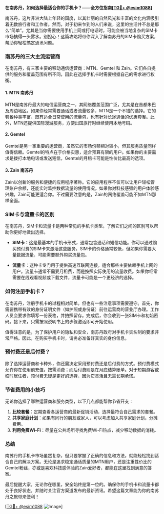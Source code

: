 **在南苏丹，如何选择最适合你的手机卡？——全方位指南[[TG💪+ @esim1088](https://t.me/s/esim1088)]**

南苏丹，这片非洲大陆上年轻的国度，以其壮丽的自然风光和丰富的文化内涵吸引着无数旅行者和工作者。然而，对于初来乍到的人们来说，这里的生活并不总是那么“简单”。尤其是当你需要使用手机上网或打电话时，可能会被当地复杂的SIM卡市场搞得一头雾水。别担心！这篇攻略将带你深入了解南苏丹的SIM卡购买方案，帮助你轻松搞定通讯问题。

### 南苏丹的三大主流运营商

在南苏丹，有三家主要的移动通信运营商：MTN、Gemtel 和 Zain。它们各自提供的服务和覆盖范围有所不同，因此在选择手机卡时需要根据自己的需求进行权衡。

#### 1. MTN 南苏丹
MTN是南苏丹最大的电信运营商之一，其网络覆盖范围广泛，尤其是在首都朱巴及周边地区。如果你经常需要通话或者流量较多，MTN是一个不错的选择。它的套餐种类丰富，既有适合日常使用的流量包，也有针对长途通话的优惠套餐。此外，MTN还提供国际漫游服务，方便出国旅行时继续使用本地号码。

#### 2. Gemtel
Gemtel是另一家重要的运营商，虽然它的市场份额相对较小，但其服务质量同样值得信赖。Gemtel的特点在于价格实惠，适合预算有限的用户。如果你的主要需求是拨打本地电话或发送短信，Gemtel的月租卡可能是性价比最高的选项。

#### 3. Zain 南苏丹
Zain以创新的服务和便捷的应用程序著称。它的应用程序不仅可以让用户轻松管理账户余额，还能实时监控数据流量的使用情况。如果你对科技感强的用户体验感兴趣，Zain可能更适合你。不过需要注意的是，Zain的网络覆盖可能不如MTN那样全面。

### SIM卡与流量卡的区别

在南苏丹，SIM卡和流量卡是两种常见的手机卡类型。了解它们之间的区别可以帮助你更好地做出选择。

- **SIM卡**：这是最基本的手机卡形式，通常包含通话和短信功能。你可以通过购买预付费的SIM卡来激活这些服务。SIM卡的价格通常较低，但如果你需要大量数据流量，可能需要额外购买流量包。
  
- **流量卡**：这种卡专门用于提供高速互联网连接，适合那些主要依赖手机上网的用户。流量卡通常不需要月租费，而是按照实际使用的流量收费。如果你经常需要在线观看视频或下载文件，流量卡可能是一个更经济的选择。

### 如何注册手机卡？

在南苏丹，注册手机卡的过程相对简单，但也有一些注意事项需要遵守。首先，你需要携带有效的身份证明文件（如护照或身份证）前往运营商的营业厅办理。工作人员会要求你填写一份表格，并拍照留存。完成后，你会收到一张SIM卡和初始密码。接下来，只需按照说明书上的步骤激活即可开始使用。

值得注意的是，为了保护用户的隐私和安全，南苏丹政府对手机卡实名制的要求非常严格。因此，在购买手机卡时，请务必准备好真实的身份信息。

### 预付费还是后付费？

除了选择运营商和卡种外，你还需决定采用预付费还是后付费的方式。预付费模式允许你在使用前充值，按需消费；而后付费则是在月底结算账单。对于短期游客或临时居住者，预付费无疑是更好的选择，因为它灵活且无需长期承诺。

### 节省费用的小技巧

无论你选择了哪种运营商和服务类型，以下几点都能帮你节省开支：

1. **比较套餐**：定期查看各运营商的最新促销活动，选择最符合自己需求的套餐。
2. **共享家庭计划**：如果有同行的朋友或家人，可以考虑加入共享家庭计划，分摊费用。
3. **利用免费Wi-Fi**：尽量在公共场所寻找免费Wi-Fi热点，减少移动数据的消耗。

### 总结

南苏丹的手机卡市场虽然复杂，但只要掌握了正确的信息和方法，就能轻松找到适合自己的解决方案。无论是追求稳定通话质量的MTN用户，还是注重性价比的Gemtel粉丝，亦或是喜欢科技感体验的Zain爱好者，都能在这里找到满意的答案。

最后提醒大家，无论你在哪里，安全始终是第一位的。确保你的手机卡和流量卡都处于良好状态，并随时关注官方渠道发布的最新资讯。希望这篇文章能为你的南苏丹之旅带来便利！

[[TG💪+ @esim1088](https://t.me/s/esim1088) ![Image](https://i.postimg.cc/4NQfJmqS/Snipaste-2025-05-13-00-14-12.png)]